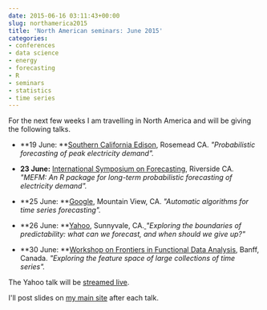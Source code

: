 ```yaml
---
date: 2015-06-16 03:11:43+00:00
slug: northamerica2015
title: 'North American seminars: June 2015'
categories:
- conferences
- data science
- energy
- forecasting
- R
- seminars
- statistics
- time series
---
```


For the next few weeks I am travelling in North America and will be giving the following talks.


  * **19 June: **[Southern California Edison](https://www.sce.com), Rosemead CA.
_"Probabilistic forecasting of peak electricity demand"._


  * **23 June:** [International Symposium on Forecasting](http://www.forecasters.org/isf), Riverside CA.
_"MEFM: An R package for long-term probabilistic forecasting of electricity demand"._


  * **25 June: **[Google](https://research.google.com/), Mountain View, CA.
_"Automatic algorithms for time series forecasting"._


  * **26 June: **[Yahoo](https://labs.yahoo.com/events/big-thinker-rob-hyndman-yahoo), Sunnyvale, CA.[
](https://labs.yahoo.com/events/big-thinker-rob-hyndman-yahoo)_"Exploring the boundaries of predictability: what can we forecast, and when should we give up?"_


  * **30 June: **[Workshop on Frontiers in Functional Data Analysis](http://www.birs.ca/events/2015/5-day-workshops/15w5096), Banff, Canada.
_"Exploring the feature space of large collections of time series"._


The Yahoo talk will be [streamed live](https://labs.yahoo.com/events/big-thinker-rob-hyndman-yahoo).

I'll post slides on [my main site](https://robjhyndman.com/seminars/) after each talk.
